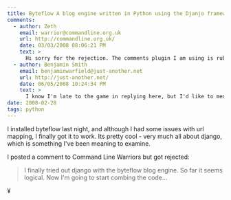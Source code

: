 ```yaml
---
title: Byteflow A blog engine written in Python using the Djanjo framework
comments:
  - author: Zeth
    email: warrior@commandline.org.uk
    url: http://commandline.org.uk/
    date: 03/03/2008 08:06:21 PM
    text: >
      Hi sorry for the rejection. The comments plugin I am using is rubbish. Probably will move the blog to Django but that is a big job so will take a while.
  - author: Benjamin Smith
    email: benjaminwarfield@just-another.net
    url: http://just-another.net/
    date: 06/05/2008 10:24:34 PM
    text: >
      I know I'm late to the game in replying here, but I'd like to mention that byteflow is awesome!  I'm trying build awareness of it to help build a healthy contributer base.  I recently made the conversion and won't turn back.  Thanks for blogging about it!
date: 2008-02-28
tags: python
---
```

I installed byteflow last night, and although I had some issues with url mapping, I finally got it to work. Its pretty cool - very much all about django, which is something I've been meaning to examine.

I posted a comment to Command Line Warriors but got rejected:

<blockquote>I finally tried out django with the byteflow blog engine. So far it seems logical. Now I'm going to start combing the code...</blockquote>

¥


